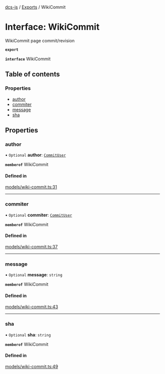 [dcs-js](../README.md) / [Exports](../modules.md) / WikiCommit

# Interface: WikiCommit

WikiCommit page commit/revision

**`export`**

**`interface`** WikiCommit

## Table of contents

### Properties

- [author](WikiCommit.md#author)
- [commiter](WikiCommit.md#commiter)
- [message](WikiCommit.md#message)
- [sha](WikiCommit.md#sha)

## Properties

### <a id="author" name="author"></a> author

• `Optional` **author**: [`CommitUser`](CommitUser.md)

**`memberof`** WikiCommit

#### Defined in

[models/wiki-commit.ts:31](https://github.com/unfoldingWord/dcs-js/blob/42a7ab5/models/wiki-commit.ts#L31)

___

### <a id="commiter" name="commiter"></a> commiter

• `Optional` **commiter**: [`CommitUser`](CommitUser.md)

**`memberof`** WikiCommit

#### Defined in

[models/wiki-commit.ts:37](https://github.com/unfoldingWord/dcs-js/blob/42a7ab5/models/wiki-commit.ts#L37)

___

### <a id="message" name="message"></a> message

• `Optional` **message**: `string`

**`memberof`** WikiCommit

#### Defined in

[models/wiki-commit.ts:43](https://github.com/unfoldingWord/dcs-js/blob/42a7ab5/models/wiki-commit.ts#L43)

___

### <a id="sha" name="sha"></a> sha

• `Optional` **sha**: `string`

**`memberof`** WikiCommit

#### Defined in

[models/wiki-commit.ts:49](https://github.com/unfoldingWord/dcs-js/blob/42a7ab5/models/wiki-commit.ts#L49)
